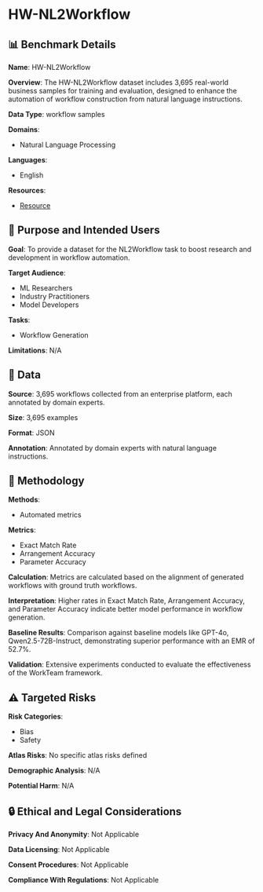 # HW-NL2Workflow

## 📊 Benchmark Details

**Name**: HW-NL2Workflow

**Overview**: The HW-NL2Workflow dataset includes 3,695 real-world business samples for training and evaluation, designed to enhance the automation of workflow construction from natural language instructions.

**Data Type**: workflow samples

**Domains**:
- Natural Language Processing

**Languages**:
- English

**Resources**:
- [Resource](https://arxiv.org/abs/2503.22473)

## 🎯 Purpose and Intended Users

**Goal**: To provide a dataset for the NL2Workflow task to boost research and development in workflow automation.

**Target Audience**:
- ML Researchers
- Industry Practitioners
- Model Developers

**Tasks**:
- Workflow Generation

**Limitations**: N/A

## 💾 Data

**Source**: 3,695 workflows collected from an enterprise platform, each annotated by domain experts.

**Size**: 3,695 examples

**Format**: JSON

**Annotation**: Annotated by domain experts with natural language instructions.

## 🔬 Methodology

**Methods**:
- Automated metrics

**Metrics**:
- Exact Match Rate
- Arrangement Accuracy
- Parameter Accuracy

**Calculation**: Metrics are calculated based on the alignment of generated workflows with ground truth workflows.

**Interpretation**: Higher rates in Exact Match Rate, Arrangement Accuracy, and Parameter Accuracy indicate better model performance in workflow generation.

**Baseline Results**: Comparison against baseline models like GPT-4o, Qwen2.5-72B-Instruct, demonstrating superior performance with an EMR of 52.7%.

**Validation**: Extensive experiments conducted to evaluate the effectiveness of the WorkTeam framework.

## ⚠️ Targeted Risks

**Risk Categories**:
- Bias
- Safety

**Atlas Risks**:
No specific atlas risks defined

**Demographic Analysis**: N/A

**Potential Harm**: N/A

## 🔒 Ethical and Legal Considerations

**Privacy And Anonymity**: Not Applicable

**Data Licensing**: Not Applicable

**Consent Procedures**: Not Applicable

**Compliance With Regulations**: Not Applicable
